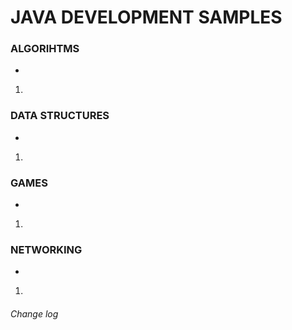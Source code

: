 # JAVA DEVELOPMENT SAMPLES #

### ALGORIHTMS ###
* 
1.

### DATA STRUCTURES ###
* 
1.

### GAMES ###
* 
1.

### NETWORKING ###
* 
1.

###### Change log ######
